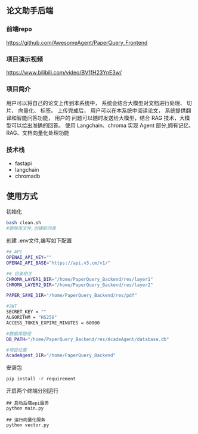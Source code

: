 <!--
 * @Description: 
 * @Author: qwrdxer
 * @Date: 2024-07-22 21:48:10
 * @LastEditTime: 2024-07-22 21:48:43
 * @LastEditors: qwrdxer
-->
## 论文助手后端

### 前端repo
https://github.com/AwesomeAgent/PaperQuery_Frontend

### 项目演示视频

https://www.bilibili.com/video/BV1fH23YnE3w/

### 项目简介
用户可以将自己的论文上传到本系统中， 系统会结合大模型对文档进行处理、 切片、 向量化、
标签。 上传完成后， 用户可以在本系统中阅读论文， 系统提供翻译和智能问答功能， 用户的
问题可以随时发送给大模型，结合 RAG 技术，大模型可以给出准确的回答。
使用 Langchain、chroma 实现 Agent 部分,拥有记忆、RAG、文档向量化处理功能
 
### 技术栈
- fastapi
- langchain
- chromadb

## 使用方式

初始化
```bash
bash clean.sh
#删除库文件,创建新的表
```
创建 .env文件,编写如下配置
```bash
## API
OPENAI_API_KEY=""
OPENAI_API_BASE="https://api.v3.cm/v1/"

## 目录相关
CHROMA_LAYER1_DIR="/home/PaperQuery_Backend/res/layer1"
CHROMA_LAYER2_DIR="/home/PaperQuery_Backend/res/layer2"

PAPER_SAVE_DIR="/home/PaperQuery_Backend/res/pdf"

#JWT
SECRET_KEY = ""
ALGORITHM = "HS256"
ACCESS_TOKEN_EXPIRE_MINUTES = 60000

#数据库路径
DB_PATH="/home/PaperQuery_Backend/res/AcadeAgent/database.db"

#项目位置
AcadeAgent_DIR="/home/PaperQuery_Backend"
```

安装包
```
pip install -r requirement
```

开启两个终端分别运行
```
## 启动后端api服务
python main.py

## 运行向量化服务
python vector.py
```